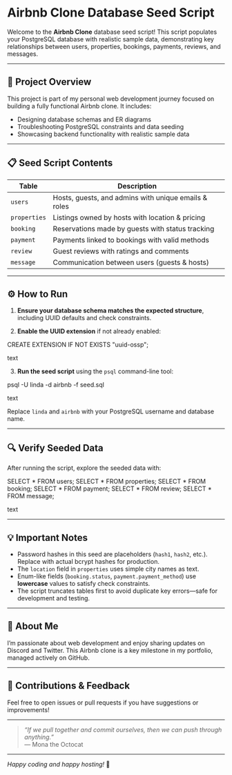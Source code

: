 
# Airbnb Clone Database Seed Script

Welcome to the **Airbnb Clone** database seed script! This script populates your PostgreSQL database with realistic sample data, demonstrating key relationships between users, properties, bookings, payments, reviews, and messages.

---

## 🚀 Project Overview

This project is part of my personal web development journey focused on building a fully functional Airbnb clone. It includes:

- Designing database schemas and ER diagrams
- Troubleshooting PostgreSQL constraints and data seeding
- Showcasing backend functionality with realistic sample data

---

## 📋 Seed Script Contents

| Table      | Description                                         |
|------------|-----------------------------------------------------|
| `users`    | Hosts, guests, and admins with unique emails & roles |
| `properties` | Listings owned by hosts with location & pricing     |
| `booking`  | Reservations made by guests with status tracking     |
| `payment`  | Payments linked to bookings with valid methods       |
| `review`   | Guest reviews with ratings and comments              |
| `message`  | Communication between users (guests & hosts)         |

---

## ⚙️ How to Run

1. **Ensure your database schema matches the expected structure**, including UUID defaults and check constraints.

2. **Enable the UUID extension** if not already enabled:

CREATE EXTENSION IF NOT EXISTS "uuid-ossp";

text

3. **Run the seed script** using the `psql` command-line tool:

psql -U linda -d airbnb -f seed.sql

text

Replace `linda` and `airbnb` with your PostgreSQL username and database name.

---

## 🔍 Verify Seeded Data

After running the script, explore the seeded data with:

SELECT * FROM users;
SELECT * FROM properties;
SELECT * FROM booking;
SELECT * FROM payment;
SELECT * FROM review;
SELECT * FROM message;

text

---

## 💡 Important Notes

- Password hashes in this seed are placeholders (`hash1`, `hash2`, etc.). Replace with actual bcrypt hashes for production.
- The `location` field in `properties` uses simple city names as text.
- Enum-like fields (`booking.status`, `payment.payment_method`) use **lowercase** values to satisfy check constraints.
- The script truncates tables first to avoid duplicate key errors—safe for development and testing.

---

## 🙋 About Me

I’m passionate about web development and enjoy sharing updates on Discord and Twitter. This Airbnb clone is a key milestone in my portfolio, managed actively on GitHub.

---

## 🤝 Contributions & Feedback

Feel free to open issues or pull requests if you have suggestions or improvements!

---

> *“If we pull together and commit ourselves, then we can push through anything.”*  
> — Mona the Octocat

---

*Happy coding and happy hosting!* 🎉
